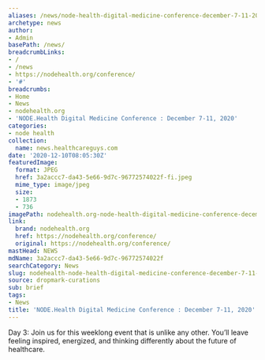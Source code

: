 ```yaml
---
aliases: /news/node-health-digital-medicine-conference-december-7-11-2020
archetype: news
author:
- Admin
basePath: /news/
breadcrumbLinks:
- /
- /news
- https://nodehealth.org/conference/
- '#'
breadcrumbs:
- Home
- News
- nodehealth.org
- 'NODE.Health Digital Medicine Conference : December 7-11, 2020'
categories:
- node health
collection:
  name: news.healthcareguys.com
date: '2020-12-10T08:05:30Z'
featuredImage:
  format: JPEG
  href: 3a2accc7-da43-5e66-9d7c-96772574022f-fi.jpeg
  mime_type: image/jpeg
  size:
  - 1873
  - 736
imagePath: nodehealth.org-node-health-digital-medicine-conference-december-7-11-2020
link:
  brand: nodehealth.org
  href: https://nodehealth.org/conference/
  original: https://nodehealth.org/conference/
mastHead: NEWS
mdName: 3a2accc7-da43-5e66-9d7c-96772574022f
searchCategory: News
slug: nodehealth-node-health-digital-medicine-conference-december-7-11-2020
source: dropmark-curations
sub: brief
tags:
- News
title: 'NODE.Health Digital Medicine Conference : December 7-11, 2020'
---
```


Day 3: Join us for this weeklong event that is unlike any other. You’ll leave feeling inspired, energized, and thinking differently about the future of healthcare.